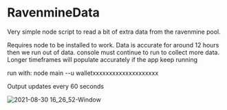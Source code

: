 # RavenmineData
Very simple node script to read a bit of extra data from the ravenmine pool.  


Requires node to be installed to work.
Data is accurate for around 12 hours then we run out of data.  console must continue to run to collect more data.  Longer timeframes will populate accurately if the app keep running

run with:  node main --u walletxxxxxxxxxxxxxxxxxxxx
  

Output updates every 60 seconds
  
  ![2021-08-30 16_26_52-Window](https://user-images.githubusercontent.com/18061986/131401624-305c11b2-a8a8-473a-9c80-3da8bf123ed0.png)

